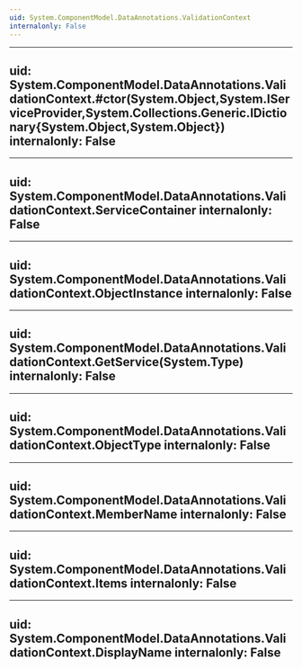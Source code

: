 ```yaml
---
uid: System.ComponentModel.DataAnnotations.ValidationContext
internalonly: False
---
```


---
uid: System.ComponentModel.DataAnnotations.ValidationContext.#ctor(System.Object,System.IServiceProvider,System.Collections.Generic.IDictionary{System.Object,System.Object})
internalonly: False
---

---
uid: System.ComponentModel.DataAnnotations.ValidationContext.ServiceContainer
internalonly: False
---

---
uid: System.ComponentModel.DataAnnotations.ValidationContext.ObjectInstance
internalonly: False
---

---
uid: System.ComponentModel.DataAnnotations.ValidationContext.GetService(System.Type)
internalonly: False
---

---
uid: System.ComponentModel.DataAnnotations.ValidationContext.ObjectType
internalonly: False
---

---
uid: System.ComponentModel.DataAnnotations.ValidationContext.MemberName
internalonly: False
---

---
uid: System.ComponentModel.DataAnnotations.ValidationContext.Items
internalonly: False
---

---
uid: System.ComponentModel.DataAnnotations.ValidationContext.DisplayName
internalonly: False
---
